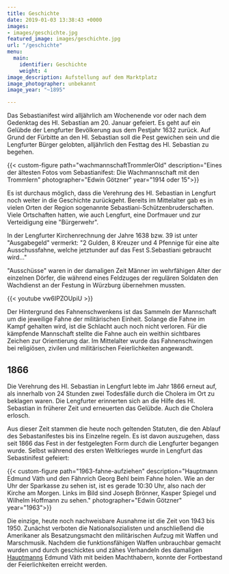 ```yaml
---
title: Geschichte
date: 2019-01-03 13:38:43 +0000
images:
- images/geschichte.jpg
featured_image: images/geschichte.jpg
url: "/geschichte"
menu:
  main:
    identifier: Geschichte
    weight: 4
image_description: Aufstellung auf dem Marktplatz
image_photographer: unbekannt
image_year: "~1895"

---
```

Das Sebastianifest wird alljährlich am Wochenende vor oder nach dem Gedenktag des Hl. Sebastian am 20. Januar gefeiert. Es geht auf ein Gelübde der Lengfurter Bevölkerung aus dem Pestjahr 1632 zurück. Auf Grund der Fürbitte an den Hl. Sebastian soll die Pest gewichen sein und die Lengfurter Bürger gelobten, alljährlich den Festtag des Hl. Sebastian zu begehen.

<!--more-->

{{< custom-figure path="wachmannschaftTrommlerOld" description="Eines der ältesten Fotos vom Sebastianifest: Die Wachmannschaft mit den Trommlern" photographer="Edwin Götzner" year="1914 oder 15">}}

Es ist durchaus möglich, dass die Verehrung des Hl. Sebastian in Lengfurt noch weiter in die Geschichte zurückgeht. Bereits im Mittelalter gab es in vielen Orten der Region sogenannte Sebastiani-Schützenbruderschaften. Viele Ortschaften hatten, wie auch Lengfurt, eine Dorfmauer und zur Verteidigung eine "Bürgerwehr".

In der Lengfurter Kirchenrechnung der Jahre 1638 bzw. 39 ist unter "Ausgabegeld" vermerkt: "2 Gulden, 8 Kreuzer und 4 Pfennige für eine alte Ausschussfahne, welche jetztunder auf das Fest S.Sebastiani gebraucht wird..."

"Ausschüsse" waren in der damaligen Zeit Männer im wehrfähigen Alter der einzelnen Dörfer, die während eines Feldzuges der regulären Soldaten den Wachdienst an der Festung in Würzburg übernehmen mussten.

{{< youtube vw6IPZOUpiU >}}

Der Hintergrund des Fahnenschwenkens ist das Sammeln der Mannschaft um die jeweilige Fahne der militärischen Einheit. Solange die Fahne im Kampf gehalten wird, ist die Schlacht auch noch nicht verloren. Für die kämpfende Mannschaft stellte die Fahne auch ein weithin sichtbares Zeichen zur Orientierung dar. Im Mittelalter wurde das Fahnenschwingen bei religiösen, zivilen und militärischen Feierlichkeiten angewandt.

## 1866

Die Verehrung des Hl. Sebastian in Lengfurt lebte im Jahr 1866 erneut auf, als innerhalb von 24 Stunden zwei Todesfälle durch die Cholera im Ort zu beklagen waren. Die Lengfurter erinnerten sich an die Hilfe des Hl. Sebastian in früherer Zeit und erneuerten das Gelübde. Auch die Cholera erlosch.

Aus dieser Zeit stammen die heute noch geltenden Statuten, die den Ablauf des Sebastanifestes bis ins Einzelne regeln. Es ist davon auszugehen, dass seit 1866 das Fest in der festgelegten Form durch die Lengfurter begangen wurde. Selbst während des ersten Weltkrieges wurde in Lengfurt das Sebastinifest gefeiert:

{{< custom-figure path="1963-fahne-aufziehen" description="Hauptmann Edmund Väth und den Fähnrich Georg Behl beim Fahne holen. Wie an der Uhr der Sparkasse zu sehen ist, ist es gerade 10:30 Uhr, also nach der Kirche am Morgen. Links im Bild sind Joseph Brönner, Kasper Spiegel und Wilhelm Hoffmann zu sehen." photographer="Edwin Götzner" year="1963">}}

Die einzige, heute noch nachweisbare Ausnahme ist die Zeit von 1943 bis 1950. Zunächst verboten die Nationalsozialisten und anschließend die Amerikaner als Besatzungsmacht den militärischen Aufzug mit Waffen und Marschmusik. Nachdem die funktionsfähigen Waffen unbrauchbar gemacht wurden und durch geschicktes und zähes Verhandeln des damaligen [Hauptmanns](/dienstgrade#hauptmann) Edmund Väth mit beiden Machthabern, konnte der Fortbestand der Feierlichkeiten erreicht werden.